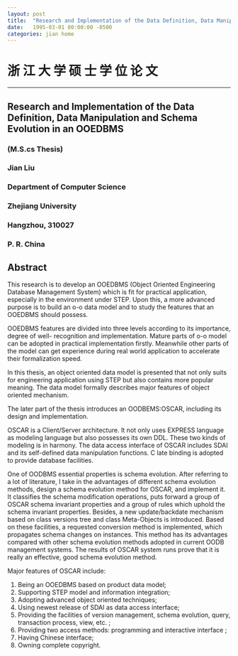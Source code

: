 ---layout: posttitle:  "Research and Implementation of the Data Definition, Data Manipulation and Schema Evolution in an OOEDBMS"date:   1995-03-01 00:00:00 -0500categories: jian home---# 浙 江 大 学 硕 士 学 位 论 文

----------

## Research and Implementation of the Data Definition, Data Manipulation and Schema Evolution in an OOEDBMS
### (M.S.cs Thesis)### Jian Liu### Department of Computer Science### Zhejiang University### Hangzhou, 310027### P. R. China## AbstractThis research is to develop an OOEDBMS (Object Oriented Engineering Database Management System) which is fit for practical application, especially inthe environment under STEP. Upon this, a more advanced purpose is to build an o-o datamodel and to study the features that an OOEDBMS should possess.OOEDBMS features are divided into three levels according to its importance, degree of well-recognition and implementation. Mature parts of o-o model can be adopted in practicalimplementation firstly. Meanwhile other parts of the model can get experience during realworld application to accelerate their formalization speed.In this thesis, an object oriented data model is presented that not only suits for engineeringapplication using STEP but also contains more popular meaning. The data model formallydescribes major features of object oriented mechanism.The later part of the thesis introduces an OODBEMS:OSCAR, including its design andimplementation.OSCAR is a Client/Server architecture. It not only uses EXPRESS language as modelinglanguage but also possesses its own DDL. These two kinds of modeling is in harmony. Thedata access interface of OSCAR includes SDAI and its self-defined data manipulationfunctions. C late binding is adopted to provide database facilities.One of OODBMS essential properties is schema evolution. After referring to a lot ofliterature, I take in the advantages of different schema evolution methods, design a schemaevolution method for OSCAR, and implement it. It classifies the schema modificationoperations, puts forward a group of OSCAR schema invariant properties and a group of ruleswhich uphold the schema invariant properties. Besides, a new update/backdate mechanismbased on class versions tree and class Meta-Objects is introduced. Based on these facilities, arequested conversion method is implemented, which propagates schema changes on instances.This method has its advantages compared with other schema evolution methods adopted incurrent OODB management systems. The results of OSCAR system runs prove that it isreally an effective, good schema evolution method.Major features of OSCAR include:1. Being an OOEDBMS based on product data model;2. Supporting STEP model and information integration;3. Adopting advanced object oriented techniques;4. Using newest release of SDAI as data access interface;5. Providing the facilities of version management, schema evolution, query, transaction process, view, etc. ;6. Providing two access methods: programming and interactive interface ;7. Having Chinese interface;8. Owning complete copyright.